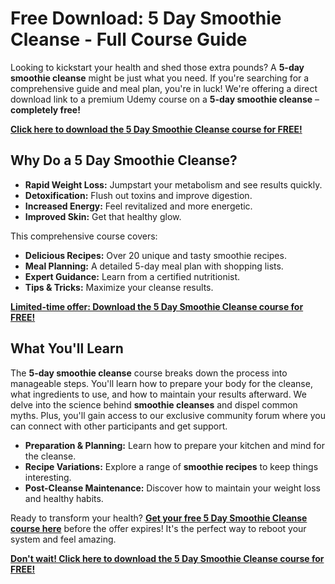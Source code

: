 # Free Download: 5 Day Smoothie Cleanse - Full Course Guide

Looking to kickstart your health and shed those extra pounds? A **5-day smoothie cleanse** might be just what you need. If you're searching for a comprehensive guide and meal plan, you're in luck! We're offering a direct download link to a premium Udemy course on a **5-day smoothie cleanse** – **completely free!**

[**Click here to download the 5 Day Smoothie Cleanse course for FREE!**](https://udemywork.com/5-day-smoothie-cleanse)

## Why Do a 5 Day Smoothie Cleanse?

*   **Rapid Weight Loss:** Jumpstart your metabolism and see results quickly.
*   **Detoxification:** Flush out toxins and improve digestion.
*   **Increased Energy:** Feel revitalized and more energetic.
*   **Improved Skin:** Get that healthy glow.

This comprehensive course covers:

*   **Delicious Recipes:** Over 20 unique and tasty smoothie recipes.
*   **Meal Planning:** A detailed 5-day meal plan with shopping lists.
*   **Expert Guidance:** Learn from a certified nutritionist.
*   **Tips & Tricks:** Maximize your cleanse results.

[**Limited-time offer: Download the 5 Day Smoothie Cleanse course for FREE!**](https://udemywork.com/5-day-smoothie-cleanse)

## What You'll Learn

The **5-day smoothie cleanse** course breaks down the process into manageable steps. You'll learn how to prepare your body for the cleanse, what ingredients to use, and how to maintain your results afterward. We delve into the science behind **smoothie cleanses** and dispel common myths. Plus, you'll gain access to our exclusive community forum where you can connect with other participants and get support.

*   **Preparation & Planning:** Learn how to prepare your kitchen and mind for the cleanse.
*   **Recipe Variations:** Explore a range of **smoothie recipes** to keep things interesting.
*   **Post-Cleanse Maintenance:** Discover how to maintain your weight loss and healthy habits.

Ready to transform your health? **[Get your free 5 Day Smoothie Cleanse course here](https://udemywork.com/5-day-smoothie-cleanse)** before the offer expires! It's the perfect way to reboot your system and feel amazing.

[**Don't wait! Click here to download the 5 Day Smoothie Cleanse course for FREE!**](https://udemywork.com/5-day-smoothie-cleanse)
